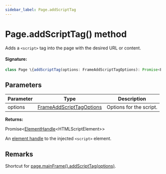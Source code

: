 ```yaml
---
sidebar_label: Page.addScriptTag
---
```


# Page.addScriptTag() method

Adds a `<script>` tag into the page with the desired URL or content.

#### Signature:

```typescript
class Page \{addScriptTag(options: FrameAddScriptTagOptions): Promise<ElementHandle<HTMLScriptElement>>;\}
```

## Parameters

| Parameter | Type                                                                | Description             |
| --------- | ------------------------------------------------------------------- | ----------------------- |
| options   | [FrameAddScriptTagOptions](./puppeteer.frameaddscripttagoptions.md) | Options for the script. |

**Returns:**

Promise&lt;[ElementHandle](./puppeteer.elementhandle.md)&lt;HTMLScriptElement&gt;&gt;

An [element handle](./puppeteer.elementhandle.md) to the injected `<script>` element.

## Remarks

Shortcut for [page.mainFrame().addScriptTag(options)](./puppeteer.frame.addscripttag.md).
